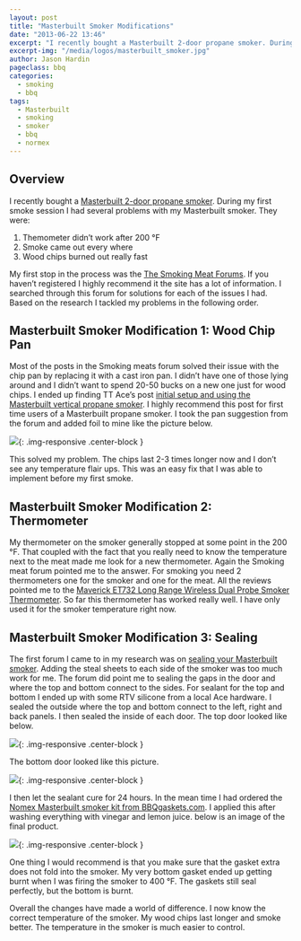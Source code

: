 ```yaml
---
layout: post
title: "Masterbuilt Smoker Modifications"
date: "2013-06-22 13:46"
excerpt: "I recently bought a Masterbuilt 2-door propane smoker. During my first smoke session I had several problems with my Masterbuilt smoker. They were: Themometer didn’t work after 200 °F, Smoke came out every where, and Wood chips burned out really fast. I made some modifications"
excerpt-img: "/media/logos/masterbuilt_smoker.jpg"
author: Jason Hardin
pageclass: bbq
categories:
  - smoking
  - bbq
tags:
  - Masterbuilt
  - smoking
  - smoker
  - bbq
  - normex
---
```


## Overview

I recently bought a [Masterbuilt 2-door propane smoker](http://www.amazon.com/gp/product/B004W4NDPY/ref=oh_details_o02_s00_i00?ie=UTF8&psc=1). During my first smoke session I had several problems with my Masterbuilt smoker. They were:

1. Themometer didn’t work after 200 °F
1. Smoke came out every where
1. Wood chips burned out really fast

My first stop in the process was the [The Smoking Meat Forums](http://www.smokingmeatforums.com/). If you haven’t registered I highly recommend it the site has a lot of information. I searched through this forum for solutions for each of the issues I had. Based on the research I tackled my problems in the following order.

## Masterbuilt Smoker Modification 1: Wood Chip Pan

Most of the posts in the Smoking meats forum solved their issue with the chip pan by replacing it with a cast iron pan. I didn’t have one of those lying around and I didn’t want to spend 20-50 bucks on a new one just for wood chips. I ended up finding TT Ace’s post [initial setup and using the Masterbuilt vertical propane smoker](http://www.smokingmeatforums.com/t/113601/initial-setup-and-using-the-masterbuilt-vertical-propane-smoker). I highly recommend this post for first time users of a Masterbuilt propane smoker. I took the pan suggestion from the forum and added foil to mine like the picture below.

![]({{site.url}}/media/bbq/woodchip_pan_mod.jpg){: .img-responsive  .center-block }

This solved my problem. The chips last 2-3 times longer now and I don’t see any temperature flair ups. This was an easy fix that I was able to implement before my first smoke.

## Masterbuilt Smoker Modification 2: Thermometer

My thermometer on the smoker generally stopped at some point in the 200 °F. That coupled with the fact that you really need to know the temperature next to the meat made me look for a new thermometer. Again the Smoking meat forum pointed me to the answer. For smoking you need 2 thermometers one for the smoker and one for the meat. All the reviews pointed me to the [Maverick ET732 Long Range Wireless Dual Probe Smoker Thermometer](http://www.amazon.com/gp/product/B007UFOUB8/ref=oh_details_o01_s00_i00?ie=UTF8&psc=1). So far this thermometer has worked really well. I have only used it for the smoker temperature right now.

## Masterbuilt Smoker Modification 3: Sealing

The first forum I came to in my research was on [sealing your Masterbuilt smoker](http://www.smokingmeatforums.com/t/143002/my-insulation-and-door-seals-thermal-camera-pic#post_1007623). Adding the steal sheets to each side of the smoker was too much work for me. The forum did point me to sealing the gaps in the door and where the top and bottom connect to the sides. For sealant for the top and bottom I ended up with some RTV silicone from a local Ace hardware. I sealed the outside where the top and bottom connect to the left, right and back panels. I then sealed the inside of each door. The top door looked like below.

![]({{site.url}}/media/bbq/upper_door_seal.jpg){: .img-responsive  .center-block }

The bottom door looked like this picture.

![]({{site.url}}/media/bbq/lower_door_seal.jpg){: .img-responsive  .center-block }

I then let the sealant cure for 24 hours. In the mean time I had ordered the [Nomex Masterbuilt smoker kit from BBQgaskets.com](http://bbqgaskets.com/catalog_2.html). I applied this after washing everything with vinegar and lemon juice. below is an image of the final product.

![]({{site.url}}/media/bbq/normex_on_smoker.jpg){: .img-responsive  .center-block }

One thing I would recommend is that you make sure that the gasket extra does not fold into the smoker. My very bottom gasket ended up getting burnt when I was firing the smoker to 400 °F. The gaskets still seal perfectly, but the bottom is burnt.

Overall the changes have made a world of difference. I now know the correct temperature of the smoker. My wood chips last longer and smoke better. The temperature in the smoker is much easier to control.
